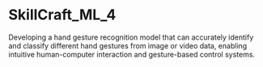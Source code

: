# SkillCraft_ML_4
Developing a hand gesture recognition model that can accurately identify and classify different hand gestures from image or video data, enabling intuitive human-computer interaction and gesture-based control systems.
